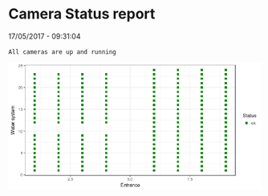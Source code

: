 Camera Status report
================
17/05/2017 - 09:31:04

    All cameras are up and running

![](camreport_files/figure-markdown_github/unnamed-chunk-2-1.png)
